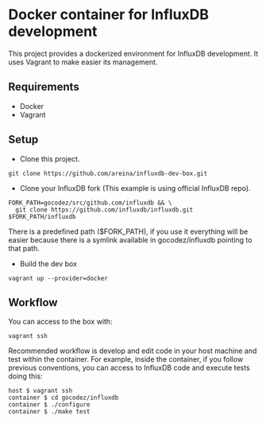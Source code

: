 Docker container for InfluxDB development
================

This project provides a dockerized environment for InfluxDB development. It uses Vagrant to make easier its management.

Requirements
------------

* Docker
* Vagrant

Setup
-----
* Clone this project.
```
git clone https://github.com/areina/influxdb-dev-box.git
```
* Clone your InfluxDB fork (This example is using official InfluxDB repo).
```
FORK_PATH=gocodez/src/github.com/influxdb && \
  git clone https://github.com/influxdb/influxdb.git $FORK_PATH/influxdb
```

There is a predefined path ($FORK_PATH), if you use it everything will be easier because
there is a symlink available in gocodez/influxdb pointing to that path.

* Build the dev box
```
vagrant up --provider=docker
```

Workflow
--------
You can access to the box with:

```
vagrant ssh
```

Recommended workflow is develop and edit code in your host machine and test within the container.
For example, inside the container, if you follow previous conventions, you can access to InfluxDB code and execute tests doing this:

```
host $ vagrant ssh
container $ cd gocodez/influxdb
container $ ./configure
container $ ./make test
```
